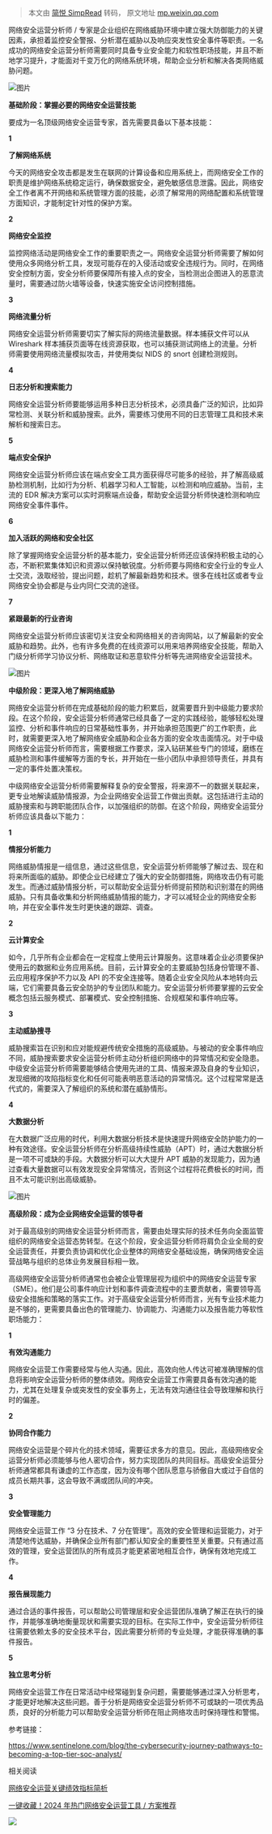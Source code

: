 > 本文由 [简悦 SimpRead](http://ksria.com/simpread/) 转码， 原文地址 [mp.weixin.qq.com](https://mp.weixin.qq.com/s/pOnyewcmiGW64_H-VZ8RGA)

网络安全运营分析师 / 专家是企业组织在网络威胁环境中建立强大防御能力的关键因素，承担着监控安全警报、分析潜在威胁以及响应突发性安全事件等职责。一名成功的网络安全运营分析师需要同时具备专业安全能力和软性职场技能，并且不断地学习提升，才能面对千变万化的网络系统环境，帮助企业分析和解决各类网络威胁问题。  

![图片](https://mmbiz.qpic.cn/mmbiz_gif/kuIKKC9tNkCjx1vnpp1dPAnpfB6A0Wz645MZicZAK6PkEgn5iapNKdz3u1FcwRaW6fltrVVT8JTEMyVkYGybQlRg/640?wx_fmt=gif&from=appmsg)

**基础阶段：掌握必要的网络安全运营技能**

要成为一名顶级网络安全运营专家，首先需要具备以下基本技能：  

**1**

**了解网络系统**

今天的网络安全攻击都是发生在联网的计算设备和应用系统上，而网络安全工作的职责是维护网络系统稳定运行，确保数据安全，避免敏感信息泄露。因此，网络安全工作者离不开网络和系统管理方面的技能，必须了解常用的网络配置和系统管理方面知识，才能制定针对性的保护方案。  

**2**

**网络安全监控**

监控网络活动是网络安全工作的重要职责之一。网络安全运营分析师需要了解如何使用众多网络分析工具，发现可能存在的入侵活动或安全违规行为。同时，在网络安全控制方面，安全分析师要保障所有接入点的安全，当检测出企图进入的恶意流量时，需要通过防火墙等设备，快速实施安全访问控制措施。  

**3**

**网络流量分析**

网络安全运营分析师需要切实了解实际的网络流量数据。样本捕获文件可以从 Wireshark 样本捕获页面等在线资源获取，也可以捕获测试网络上的流量。分析师需要使用网络流量模拟攻击，并使用类似 NIDS 的 snort 创建检测规则。  

**4**

**日志分析和搜索能力**

网络安全运营分析师要能够运用多种日志分析技术，必须具备广泛的知识，比如异常检测、关联分析和威胁搜索。此外，需要练习使用不同的日志管理工具和技术来解析和搜索日志。  

**5**

**端点安全保护**

网络安全运营分析师应该在端点安全工具方面获得尽可能多的经验，并了解高级威胁检测机制，比如行为分析、机器学习和人工智能，以检测和响应威胁。当前，主流的 EDR 解决方案可以实时洞察端点设备，帮助安全运营分析师快速检测和响应网络安全事件事件。  

**6**

**加入活跃的网络和安全社区**

除了掌握网络安全运营分析的基本能力，安全运营分析师还应该保持积极主动的心态，不断积累集体知识和资源以保持敏锐度。分析师要与网络和安全行业的专业人士交流，汲取经验，提出问题，趁机了解最新趋势和技术。很多在线社区或者专业网络安全协会都是与业内同仁交流的途径。  

**7**

**紧跟最新的行业咨询**

网络安全运营分析师应该密切关注安全和网络相关的咨询网站，以了解最新的安全威胁和趋势。此外，也有许多免费的在线资源可以用来培养网络安全技能，帮助入门级分析师学习协议分析、网络取证和恶意软件分析等先进网络安全运营技术。  

![图片](https://mmbiz.qpic.cn/mmbiz_gif/kuIKKC9tNkCjx1vnpp1dPAnpfB6A0Wz645MZicZAK6PkEgn5iapNKdz3u1FcwRaW6fltrVVT8JTEMyVkYGybQlRg/640?wx_fmt=gif&from=appmsg)

**中级阶段：更深入地了解网络威胁**

网络安全运营分析师在完成基础阶段的能力积累后，就需要晋升到中级能力要求阶段。在这个阶段，安全运营分析师通常已经具备了一定的实践经验，能够轻松处理监控、分析和事件响应的日常基础性事务，并开始承担范围更广的工作职责，此时，就需要更深入地了解网络安全威胁和企业各方面的安全攻击面情况。对于中级网络安全运营分析师而言，需要根据工作要求，深入钻研某些专门的领域，磨练在威胁检测和事件缓解等方面的专长，并开始在一些小团队中承担领导责任，并具有一定的事件处置决策权。  

中级网络安全运营分析师需要解释复杂的安全警报，将来源不一的数据关联起来，更专业地解读威胁情报源，为企业网络安全运营工作做出贡献。这包括进行主动的威胁搜索和与跨职能团队合作，以加强组织的防御。在这个阶段，网络安全运营分析师应该具备以下能力：

**1**

**情报分析能力**

网络威胁情报是一组信息，通过这些信息，安全运营分析师能够了解过去、现在和将来所面临的威胁。即使企业已经建立了强大的安全防御措施，网络攻击仍有可能发生。而通过威胁情报分析，可以帮助安全运营分析师提前预防和识别潜在的网络威胁。只有具备收集和分析网络威胁情报的能力，才可以减轻企业的网络安全影响，并在安全事件发生时更快速的跟踪、调查。

**2**

**云计算安全**

如今，几乎所有企业都会在一定程度上使用云计算服务。这意味着企业必须要保护使用云的数据和业务应用系统。目前，云计算安全的主要威胁包括身份管理不善、云应用程序保护不力以及 API 的不安全连接等。随着企业安全风险从本地转向云端，它们需要具备云安全防护的专业团队和能力。安全运营分析师要掌握的云安全概念包括云服务模式、部署模式、安全控制措施、合规框架和事件响应等。

**3**

**主动威胁搜寻**

威胁搜索旨在识别和应对能规避传统安全措施的高级威胁。与被动的安全事件响应不同，威胁搜索要求安全运营分析师主动分析组织网络中的异常情况和安全隐患。中级安全运营分析师需要能够结合使用先进的工具、情报来源及自身的专业知识，发现细微的攻陷指标变化和任何可能表明恶意活动的异常情况。这个过程常常是迭代式的，需要深入了解组织的系统和潜在威胁情形。

**4**

**大数据分析**

在大数据广泛应用的时代，利用大数据分析技术是快速提升网络安全防护能力的一种有效途径。安全运营分析师在分析高级持续性威胁（APT）时，通过大数据分析是一项不可或缺的手段。大数据分析可以大大提升 APT 威胁的发现能力，因为通过查看大量数据可以有效发现安全异常情况，否则这个过程将花费极长的时间，而且不太可能识别出高级威胁。  

![图片](https://mmbiz.qpic.cn/mmbiz_gif/kuIKKC9tNkCjx1vnpp1dPAnpfB6A0Wz645MZicZAK6PkEgn5iapNKdz3u1FcwRaW6fltrVVT8JTEMyVkYGybQlRg/640?wx_fmt=gif&from=appmsg)

**高级阶段：成为企业网络安全运营的领导者**

对于最高级别的网络安全运营分析师而言，需要由处理实际的技术任务向全面监管组织的网络安全运营态势转型。在这个阶段，安全运营分析师将肩负企业全局的安全运营责任，并要负责协调和优化企业整体的网络安全基础设施，确保网络安全运营战略与组织的总体业务发展目标相一致。

高级网络安全运营分析师通常也会被企业管理层视为组织中的网络安全运营专家（SME）。他们是公司事件响应计划和事件调查流程中的主要贡献者，需要领导高级安全措施和策略的落实工作。对于高级安全运营分析师而言，光有专业技术能力是不够的，更需要具备出色的管理能力、协调能力、沟通能力以及报告能力等软性职场能力：

**1**

**有效沟通能力**

网络安全运营工作需要经常与他人沟通。因此，高效向他人传达可被准确理解的信息将影响安全运营分析师的整体绩效。网络安全运营工作需要具备有效沟通的能力，尤其在处理复杂或突发性的安全事务上，无法有效沟通往往会导致理解和执行时的偏差。

**2**

**协同合作能力**

网络安全运营是个碎片化的技术领域，需要征求多方的意见。因此，高级网络安全运营分析师必须能够与他人密切合作，努力实现团队的共同目标。高级安全运营分析师通常都具有谦虚的工作态度，因为没有哪个团队愿意与骄傲自大或过于自信的成员长期共事，这会导致不满或团队间的冲突。

**3**

**安全管理能力**

网络安全运营工作 “3 分在技术、7 分在管理”。高效的安全管理和运营能力，对于清楚地传达威胁，并确保企业所有部门都认知安全的重要性至关重要。只有通过高效的管理，安全运营团队的所有成员才能更紧密地相互合作，确保有效地完成工作。  

**4**

**报告展现能力**

通过合适的事件报告，可以帮助公司管理层和安全运营团队准确了解正在执行的操作，并能够准确地衡量现状和需要实现的目标。在实际工作中，安全运营分析师往往需要依赖太多的安全技术平台，因此需要分析师的专业处理，才能获得准确的事件报告。

**5**

**独立思考分析**

网络安全运营工作在日常活动中经常碰到复杂问题，需要能够通过深入分析思考，才能更好地解决这些问题。善于分析是网络安全运营分析师不可或缺的一项优秀品质，良好的分析能力可以帮助安全运营分析师在阻止网络攻击时保持理性和警惕。

参考链接：

https://www.sentinelone.com/blog/the-cybersecurity-journey-pathways-to-becoming-a-top-tier-soc-analyst/

相关阅读

[网络安全运营关键绩效指标简析](http://mp.weixin.qq.com/s?__biz=MjM5Njc3NjM4MA==&mid=2651126911&idx=1&sn=5405e5cbf29da85da604bee3882c33cf&chksm=bd144cac8a63c5bae26829e48a7504c6ff22dc9be5b155548316c68836894d13368cf735763a&scene=21#wechat_redirect)  

[一键收藏！2024 年热门网络安全运营工具 / 方案推荐](http://mp.weixin.qq.com/s?__biz=MjM5Njc3NjM4MA==&mid=2651127300&idx=1&sn=a3ebb15af685ca9e3e9af4e768073f88&chksm=bd144ed78a63c7c11a2fb6cb1c7762482b53eeb7c0ea33ddccd58bbf762a33c38aff7f023ebc&scene=21#wechat_redirect)  

![](https://mmbiz.qpic.cn/mmbiz_gif/kuIKKC9tNkAZYNibk7aDDd0hAkQGzOfLPfjXUPaypbuDrr5exabqWXmSOeZVUZtP6zqw9YGWib9xNQdvx1iaCicTUA/640?wx_fmt=gif)